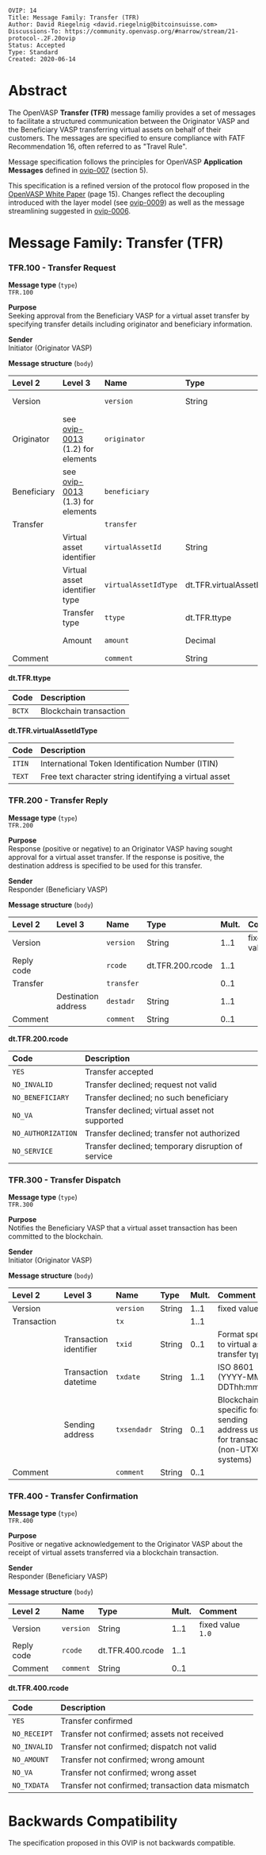 ```pseudocode
OVIP: 14
Title: Message Family: Transfer (TFR)
Author: David Riegelnig <david.riegelnig@bitcoinsuisse.com>
Discussions-To: https://community.openvasp.org/#narrow/stream/21-protocol-.2F.20ovip
Status: Accepted
Type: Standard
Created: 2020-06-14
```

# Abstract

The OpenVASP **Transfer (TFR)** message familiy provides a set of messages to facilitate a structured communication between the Originator VASP and the Beneficiary VASP transferring virtual assets on behalf of their customers. The messages are specified to ensure compliance with FATF Recommendation 16, often referred to as "Travel Rule".

Message specification follows the principles for OpenVASP **Application Messages** defined in [ovip-007](https://github.com/OpenVASP/ovips/blob/master/ovip-0007.md#5-application-messages) (section 5).

This specification is a refined version of the protocol flow proposed in the [OpenVASP White Paper](https://openvasp.org/#whitepaper) (page 15). Changes reflect the decoupling introduced with the layer model (see [ovip-0009](https://github.com/OpenVASP/ovips/blob/master/ovip-0009.md)) as well as the message streamlining suggested in [ovip-0006](https://github.com/OpenVASP/ovips/blob/master/ovip-0006.md).



# Message Family: Transfer (TFR)

### TFR.100 - Transfer Request

**Message type** (`type`)</br>
`TFR.100`

**Purpose**</br>
Seeking approval from the Beneficiary VASP for a virtual asset transfer by specifying transfer details including originator and beneficiary information.

**Sender**</br>
Initiator (Originator VASP)

**Message structure** (`body`)

| Level 2     | Level 3                        | Name                 | Type                      | Mult. | Comment             |
| :---------- | :----------------------------- | :------------------- | :------------------------ | :---- | :------------------ |
| Version     |                                | `version`            | String                    | 1..1  | fixed value `1.0`   |
| Originator  | see [ovip-0013](https://github.com/OpenVASP/ovips/blob/master/ovip-0013.md#12-originator) (1.2) for elements | `originator`  |              | 1..1  |                     |
| Beneficiary | see [ovip-0013](https://github.com/OpenVASP/ovips/blob/master/ovip-0013.md#13-beneficiary) (1.3) for elements | `beneficiary` |              | 1..1  |                     |
| Transfer    |                                | `transfer`           |                           | 1..1  |                     |
|             | Virtual asset identifier       | `virtualAssetId`     | String                    | 1..1  |                     |
|             | Virtual asset identifier type  | `virtualAssetIdType` | dt.TFR.virtualAssetIdType | 1..1  |                     |
|             | Transfer type                  | `ttype`              | dt.TFR.ttype              | 1..1  |                     |
|             | Amount                         | `amount`             | Decimal                   | 1..1  | 18 digits precision |
| Comment     |                                | `comment`            | String                    | 0..1  |                     |

**dt.TFR.ttype**

| Code   | Description            |
| :----- | :--------------------- |
| `BCTX` | Blockchain transaction |

**dt.TFR.virtualAssetIdType**

| Code   | Description                                            |
| :----- | :----------------------------------------------------- |
| `ITIN` | International Token Identification Number (ITIN)       |
| `TEXT` | Free text character string identifying a virtual asset |


### TFR.200 - Transfer Reply

**Message type** (`type`)</br>
`TFR.200`

**Purpose**</br>
Response (positive or negative) to an Originator VASP having sought approval for a virtual asset transfer. If the response is positive, the destination address is specified to be used for this transfer.

**Sender**</br>
Responder (Beneficiary VASP)

**Message structure** (`body`)

| Level 2    | Level 3             | Name       | Type             | Mult. | Comment           |
| :--------- | :------------------ | :--------- | :--------------- | :---- | :---------------- |
| Version    |                     | `version`  | String           | 1..1  | fixed value `1.0` |
| Reply code |                     | `rcode`    | dt.TFR.200.rcode | 1..1  |                   |
| Transfer   |                     | `transfer` |                  | 0..1  |                   |
|            | Destination address | `destadr`  | String           | 1..1  |                   |
| Comment    |                     | `comment`  | String           | 0..1  |                   |

**dt.TFR.200.rcode**

| Code               | Description                                        |
| :----------------- | :------------------------------------------------- |
| `YES`              | Transfer accepted                                  |
| `NO_INVALID`       | Transfer declined; request not valid               |
| `NO_BENEFICIARY`   | Transfer declined; no such beneficiary             |
| `NO_VA`            | Transfer declined; virtual asset not supported     |
| `NO_AUTHORIZATION` | Transfer declined; transfer not authorized         |
| `NO_SERVICE`       | Transfer declined; temporary disruption of service |



### TFR.300 - Transfer Dispatch

**Message type** (`type`)</br>
`TFR.300`

**Purpose**</br>
Notifies the Beneficiary VASP that a virtual asset transaction has been committed to the blockchain.

**Sender**</br>
Initiator (Originator VASP)

**Message structure** (`body`)

| Level 2     | Level 3                | Name        | Type   | Mult. | Comment                                                      |
| :---------- | :--------------------- | :---------- | :----- | :---- | :----------------------------------------------------------- |
| Version     |                        | `version`   | String | 1..1  | fixed value `1.0`                                            |
| Transaction |                        | `tx`        |        | 1..1  |                                                              |
|             | Transaction identifier | `txid`      | String | 0..1  | Format specific to virtual asset / transfer type             |
|             | Transaction datetime   | `txdate`    | String | 1..1  | ISO 8601 (YYYY-MM-DDThh:mm:ssZ)                              |
|             | Sending address        | `txsendadr` | String | 0..1  | Blockchain-specific format, sending address used for transaction (non-UTXO systems) |
| Comment     |                        | `comment`   | String | 0..1  |                                                              |



### TFR.400 - Transfer Confirmation

**Message type** (`type`)</br>
`TFR.400`

**Purpose**</br>
Positive or negative acknowledgement to the Originator VASP about the receipt of virtual assets transferred via a blockchain transaction.

**Sender**</br>
Responder (Beneficiary VASP)

**Message structure** (`body`)

| Level 2    | Name      | Type             | Mult. | Comment           |
| :--------- | :-------- | :--------------- | :---- | :---------------- |
| Version    | `version` | String           | 1..1  | fixed value `1.0` |
| Reply code | `rcode`   | dt.TFR.400.rcode | 1..1  |                   |
| Comment    | `comment` | String           | 0..1  |                   |

**dt.TFR.400.rcode**

| Code         | Description                                       |
| :----------- | :------------------------------------------------ |
| `YES`        | Transfer confirmed                                |
| `NO_RECEIPT` | Transfer not confirmed; assets not received       |
| `NO_INVALID` | Transfer not confirmed; dispatch not valid        |
| `NO_AMOUNT`  | Transfer not confirmed; wrong amount              |
| `NO_VA`      | Transfer not confirmed; wrong asset               |
| `NO_TXDATA`  | Transfer not confirmed; transaction data mismatch |



# Backwards Compatibility

The specification proposed in this OVIP is not backwards compatible.
